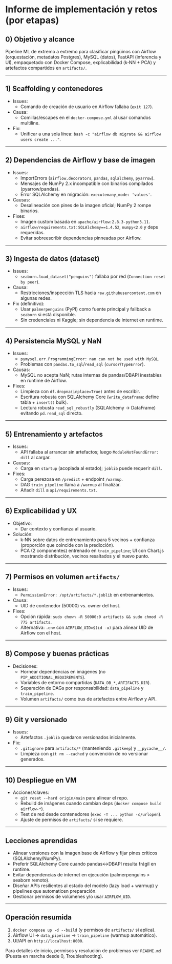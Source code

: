 # Informe de implementación y retos (por etapas)

## 0) Objetivo y alcance
Pipeline ML de extremo a extremo para clasificar pingüinos con Airflow (orquestación, metadatos Postgres), MySQL (datos), FastAPI (inferencia y UI), empaquetado con Docker Compose, explicabilidad (k‑NN + PCA) y artefactos compartidos en `artifacts/`.

---
## 1) Scaffolding y contenedores
- Issues:
  - Comando de creación de usuario en Airflow fallaba (`exit 127`).
- Causa:
  - Comillas/escapes en el `docker-compose.yml` al usar comandos multiline.
- Fix:
  - Unificar a una sola línea: `bash -c "airflow db migrate && airflow users create ..."`.

---
## 2) Dependencias de Airflow y base de imagen
- Issues:
  - ImportErrors (`airflow.decorators`, `pandas`, `sqlalchemy`, `pyarrow`).
  - Mensajes de NumPy 2.x incompatible con binarios compilados (pyarrow/pandas).
  - Error SQLAlchemy en migración: `executemany_mode: 'values'`.
- Causas:
  - Desalineación con pines de la imagen oficial; NumPy 2 rompe binarios.
- Fixes:
  - Imagen custom basada en `apache/airflow:2.8.3-python3.11`.
  - `airflow/requirements.txt`: `SQLAlchemy==1.4.52`, `numpy<2.0` y deps requeridas.
  - Evitar sobreescribir dependencias pinneadas por Airflow.

---
## 3) Ingesta de datos (dataset)
- Issues:
  - `seaborn.load_dataset("penguins")` fallaba por red (`Connection reset by peer`).
- Causa:
  - Restricciones/inspección TLS hacia `raw.githubusercontent.com` en algunas redes.
- Fix (definitivo):
  - Usar `palmerpenguins` (PyPI) como fuente principal y fallback a `seaborn` si está disponible.
  - Sin credenciales ni Kaggle; sin dependencia de internet en runtime.

---
## 4) Persistencia MySQL y NaN
- Issues:
  - `pymysql.err.ProgrammingError: nan can not be used with MySQL`.
  - Problemas con `pandas.to_sql`/`read_sql` (`cursor`/`TypeError`).
- Causas:
  - MySQL no acepta NaN; rutas internas de pandas/DBAPI inestables en runtime de Airflow.
- Fixes:
  - Limpieza con `df.dropna(inplace=True)` antes de escribir.
  - Escritura robusta con SQLAlchemy Core (`write_dataframe`: define tabla + `insert()` bulk).
  - Lectura robusta `read_sql_robustly` (SQLAlchemy → DataFrame) evitando `pd.read_sql` directo.

---
## 5) Entrenamiento y artefactos
- Issues:
  - API fallaba al arrancar sin artefactos; luego `ModuleNotFoundError: dill` al cargar.
- Causas:
  - Carga en `startup` (acoplada al estado); `joblib` puede requerir `dill`.
- Fixes:
  - Carga perezosa en `/predict` + endpoint `/warmup`.
  - DAG `train_pipeline` llama a `/warmup` al finalizar.
  - Añadir `dill` a `api/requirements.txt`.

---
## 6) Explicabilidad y UX
- Objetivo:
  - Dar contexto y confianza al usuario.
- Solución:
  - k‑NN sobre datos de entrenamiento para 5 vecinos + confianza (proporción que coincide con la predicción).
  - PCA (2 componentes) entrenado en `train_pipeline`; UI con Chart.js mostrando distribución, vecinos resaltados y el nuevo punto.

---
## 7) Permisos en volumen `artifacts/`
- Issues:
  - `PermissionError: /opt/artifacts/*.joblib` en entrenamientos.
- Causa:
  - UID de contenedor (50000) vs. owner del host.
- Fixes:
  - Opción rápida: `sudo chown -R 50000:0 artifacts && sudo chmod -R 775 artifacts`.
  - Alternativa: `.env` con `AIRFLOW_UID=$(id -u)` para alinear UID de Airflow con el host.

---
## 8) Compose y buenas prácticas
- Decisiones:
  - Hornear dependencias en imágenes (no `PIP_ADDITIONAL_REQUIREMENTS`).
  - Variables de entorno compartidas (`DATA_DB_*`, `ARTIFACTS_DIR`).
  - Separación de DAGs por responsabilidad: `data_pipeline` y `train_pipeline`.
  - Volumen `artifacts/` como bus de artefactos entre Airflow y API.

---
## 9) Git y versionado
- Issues:
  - Artefactos `.joblib` quedaron versionados inicialmente.
- Fix:
  - `.gitignore` para `artifacts/*` (manteniendo `.gitkeep`) y `__pycache__/`.
  - Limpieza con `git rm --cached` y convención de no versionar generados.

---
## 10) Despliegue en VM
- Acciones/claves:
  - `git reset --hard origin/main` para alinear el repo.
  - Rebuild de imágenes cuando cambian deps (`docker compose build airflow-*`).
  - Test de red desde contenedores (`exec -T ... python -c/urlopen`).
  - Ajuste de permisos de `artifacts/` si se requiere.

---
## Lecciones aprendidas
- Alinear versiones con la imagen base de Airflow y fijar pines críticos (SQLAlchemy/NumPy).
- Preferir SQLAlchemy Core cuando pandas↔DBAPI resulta frágil en runtime.
- Evitar dependencias de internet en ejecución (palmerpenguins > seaborn remoto).
- Diseñar APIs resilientes al estado del modelo (lazy load + warmup) y pipelines que automaticen preparación.
- Gestionar permisos de volúmenes y/o usar `AIRFLOW_UID`.

---
## Operación resumida
1. `docker compose up -d --build` (y permisos de `artifacts/` si aplica).
2. Airflow UI → `data_pipeline` → `train_pipeline` (warmup automático).
3. UI/API en `http://localhost:8000`.

Para detalles de inicio, permisos y resolución de problemas ver `README.md` (Puesta en marcha desde 0, Troubleshooting).
